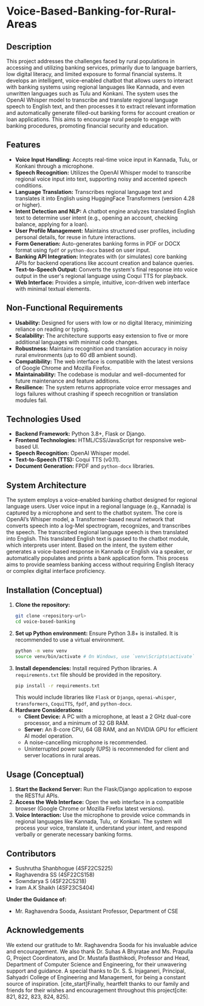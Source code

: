 # Voice-Based-Banking-for-Rural-Areas

## Description

This project addresses the challenges faced by rural populations in accessing and utilizing banking services, primarily due to language barriers, low digital literacy, and limited exposure to formal financial systems. It develops an intelligent, voice-enabled chatbot that allows users to interact with banking systems using regional languages like Kannada, and even unwritten languages such as Tulu and Konkani. The system uses the OpenAI Whisper model to transcribe and translate regional language speech to English text, and then processes it to extract relevant information and automatically generate filled-out banking forms for account creation or loan applications. This aims to encourage rural people to engage with banking procedures, promoting financial security and education.

## Features

  * **Voice Input Handling:** Accepts real-time voice input in Kannada, Tulu, or Konkani through a microphone.
  * **Speech Recognition:** Utilizes the OpenAI Whisper model to transcribe regional voice input into text, supporting noisy and accented speech conditions.
  * **Language Translation:** Transcribes regional language text and translates it into English using HuggingFace Transformers (version 4.28 or higher).
  * **Intent Detection and NLP:** A chatbot engine analyzes translated English text to determine user intent (e.g., opening an account, checking balance, applying for a loan).
  * **User Profile Management:** Maintains structured user profiles, including personal details, for reuse in future interactions.
  * **Form Generation:** Auto-generates banking forms in PDF or DOCX format using `fpdf` or `python-docx` based on user input.
  * **Banking API Integration:** Integrates with (or simulates) core banking APIs for backend operations like account creation and balance queries.
  * **Text-to-Speech Output:** Converts the system's final response into voice output in the user's regional language using Coqui TTS for playback.
  * **Web Interface:** Provides a simple, intuitive, icon-driven web interface with minimal textual elements.

## Non-Functional Requirements

  * **Usability:** Designed for users with low or no digital literacy, minimizing reliance on reading or typing.
  * **Scalability:** The architecture supports easy extension to five or more additional languages with minimal code changes.
  * **Robustness:** Maintains recognition and translation accuracy in noisy rural environments (up to 60 dB ambient sound).
  * **Compatibility:** The web interface is compatible with the latest versions of Google Chrome and Mozilla Firefox.
  * **Maintainability:** The codebase is modular and well-documented for future maintenance and feature additions.
  * **Resilience:** The system returns appropriate voice error messages and logs failures without crashing if speech recognition or translation modules fail.

## Technologies Used

  * **Backend Framework:** Python 3.8+, Flask or Django.
  * **Frontend Technologies:** HTML/CSS/JavaScript for responsive web-based UI.
  * **Speech Recognition:** OpenAI Whisper model.
  * **Text-to-Speech (TTS):** Coqui TTS (v0.11).
  * **Document Generation:** FPDF and `python-docx` libraries.

## System Architecture

The system employs a voice-enabled banking chatbot designed for regional language users. User voice input in a regional language (e.g., Kannada) is captured by a microphone and sent to the chatbot system. The core is OpenAI’s Whisper model, a Transformer-based neural network that converts speech into a log-Mel spectrogram, recognizes, and transcribes the speech. The transcribed regional language speech is then translated into English. This translated English text is passed to the chatbot module, which interprets user intent. Based on the intent, the system either generates a voice-based response in Kannada or English via a speaker, or automatically populates and prints a bank application form. This process aims to provide seamless banking access without requiring English literacy or complex digital interface proficiency.

## Installation (Conceptual)

1.  **Clone the repository:**
    ```bash
    git clone <repository-url>
    cd voice-based-banking
    ```
2.  **Set up Python environment:**
    Ensure Python 3.8+ is installed. It is recommended to use a virtual environment.
    ```bash
    python -m venv venv
    source venv/bin/activate # On Windows, use `venv\Scripts\activate`
    ```
3.  **Install dependencies:**
    Install required Python libraries. A `requirements.txt` file should be provided in the repository.
    ```bash
    pip install -r requirements.txt
    ```
    This would include libraries like `Flask` or `Django`, `openai-whisper`, `transformers`, `CoquiTTS`, `fpdf`, and `python-docx`.
4.  **Hardware Considerations:**
      * **Client Device:** A PC with a microphone, at least a 2 GHz dual-core processor, and a minimum of 32 GB RAM.
      * **Server:** An 8-core CPU, 64 GB RAM, and an NVIDIA GPU for efficient AI model operation.
      * A noise-cancelling microphone is recommended.
      * Uninterrupted power supply (UPS) is recommended for client and server locations in rural areas.

## Usage (Conceptual)

1.  **Start the Backend Server:**
    Run the Flask/Django application to expose the RESTful APIs.
2.  **Access the Web Interface:**
    Open the web interface in a compatible browser (Google Chrome or Mozilla Firefox latest versions).
3.  **Voice Interaction:**
    Use the microphone to provide voice commands in regional languages like Kannada, Tulu, or Konkani. The system will process your voice, translate it, understand your intent, and respond verbally or generate necessary banking forms.

## Contributors

  * Sushrutha Shanbhogue (4SF22CS225) 
  * Raghavendra SS (4SF22CS158)
  * Sowndarya S (4SF22CS218) 
  * Iram A.K Shaikh (4SF23CS404) 

**Under the Guidance of:**

  * Mr. Raghavendra Sooda, Assistant Professor, Department of CSE

## Acknowledgements

We extend our gratitude to Mr. Raghavendra Sooda for his invaluable advice and encouragement. We also thank Dr. Suhas A Bhyratae and Ms. Prapulla G, Project Coordinators, and Dr. Mustafa Basthikodi, Professor and Head, Department of Computer Science and Engineering, for their unwavering support and guidance. A special thanks to Dr. S. S. Injaganeri, Principal, Sahyadri College of Engineering and Management, for being a constant source of inspiration. [cite\_start]Finally, heartfelt thanks to our family and friends for their wishes and encouragement throughout this project[cite: 821, 822, 823, 824, 825].
